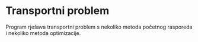 # Transportni problem
Program rješava transportni problem s nekoliko metoda početnog rasporeda i nekoliko metoda optimizacije.
